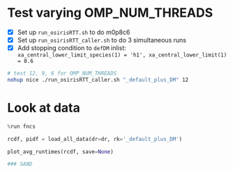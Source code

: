 

# Test varying OMP_NUM_THREADS

- [x]  Set up `run_osirisRTT.sh` to do m0p8c6
- [x]  Set up `run_osirisRTT_caller.sh` to do 3 simultaneous runs
- [x]  Add stopping condition to `defDM` inlist: `      xa_central_lower_limit_species(1) = 'h1', xa_central_lower_limit(1) = 0.6`

```bash
# test 12, 9, 6 for OMP_NUM_THREADS
nohup nice ./run_osirisRTT_caller.sh "_default_plus_DM" 12
```


# Look at data

```python
%run fncs

rcdf, pidf = load_all_data(dr=dr, rk='_default_plus_DM')

plot_avg_runtimes(rcdf, save=None)

### SAND



```
